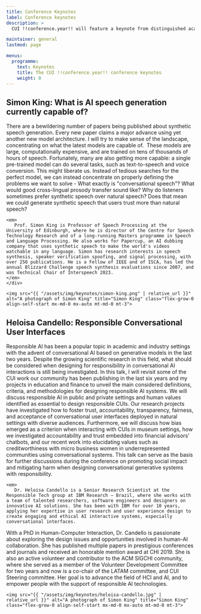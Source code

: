 ```yaml
---
title: Conference Keynotes
label: Conference keynotes
description: >
  CUI !!conference.year!! will feature a keynote from distinguished academic: Simon King from the University of Edinburgh.

maintainer: general
lastmod: page

menus:
  programme:
    text: Keynotes
    title: The CUI !!conference.year!! conference keynotes
    weight: 0
---
```



## Simon King: What is AI speech generation currently capable of?

<div class="d-flex flex-md-row flex-column">
	<div class="flex-grow-1 pe-3">
	<p>
		There are a bewildering number of papers being published about synthetic speech generation. Every new paper claims a major advance using yet another new model architecture. I will try to make sense of the landscape, concentrating on what the latest models are capable of.  These models are large, computationally expensive, and are trained on tens of thousands of hours of speech. Fortunately, many are also getting more capable: a single pre-trained model can do several tasks, such as text-to-speech and voice conversion. This might liberate us. Instead of tedious searches for the perfect model, we can instead concentrate on properly defining the problems we want to solve - What exactly is "conversational speech"? What would good cross-lingual prosody transfer sound like? Why do listeners sometimes prefer synthetic speech over natural speech? Does that mean we could generate synthetic speech that users trust more than natural speech?
	</p>
	
    <em>
       Prof. Simon King is Professor of Speech Processing at the University of Edinburgh, where he is director of the Centre for Speech Technology Research and of a long-running Masters programme in Speech and Language Processing. He also works for Papercup, an AI dubbing company that uses synthetic speech to make the world's videos watchable in any language. Simon has research interests in speech synthesis, speaker verification spoofing, and signal processing, with over 250 publications. He is a Fellow of IEEE and of ISCA, has led the annual Blizzard Challenge speech synthesis evaluations since 2007, and was Technical Chair of Interspeech 2023.
    </em>
    </div>
        
    <img src="{{ "/assets/img/keynotes/simon-king.png" | relative_url }}" alt="A photograph of Simon King" title="Simon King" class="flex-grow-0 align-self-start mx-md-0 mx-auto mt-md-0 mt-3">
</div>

## Heloisa Candello: Responsible Conversational User Interfaces

<div class="d-flex flex-md-row flex-column">
  <div class="flex-grow-1 pe-3">
  <p>
    Responsible AI has been a popular topic in academic and industry settings with the advent of conversational AI based on generative models in the last two years. Despite the growing scientific research in this field, what should be considered when designing for responsibility in conversational AI interactions is still being investigated. In this talk, I will revisit some of the CUI work our community has been publishing in the last six years and my projects in education and finance to unveil the main considered definitions, criteria, and methodologies for designing responsible AI systems. We will discuss responsible AI in public and private settings and human values identified as essential to design responsible CUIs. Our research projects have investigated how to foster trust, accountability, transparency, fairness, and acceptance of conversational user interfaces deployed in natural settings with diverse audiences. Furthermore, we will discuss how bias emerged as a criterion when interacting with CUIs in museum settings, how we investigated accountability and trust embedded into financial advisors’ chatbots, and our recent work into elucidating values such as creditworthiness with micro business women in underrepresented communities using conversational systems. This talk can serve as the basis for further discussions during the conference on promoting social impact and mitigating harm when designing conversational generative systems with responsibility.
  </p>
  
    <em>
       Dr. Heloisa Candello is a Senior Research Scientist at the Responsible Tech group at IBM Research – Brazil, where she works with a team of talented researchers, software engineers and designers on innovative AI solutions. She has been with IBM for over 10 years, applying her expertise in user research and user experience design to create engaging and ethical AI interactive systems, especially conversational interfaces.
With a PhD in Human-Computer Interaction, Dr. Candello is passionate about exploring the design issues and opportunities involved in human-AI collaboration. She has published multiple papers in prestigious conferences and journals and received an honorable mention award at CHI 2019. She is also an active volunteer and contributor to the ACM SIGCHI community, where she served as a member of the Volunteer Development Committee for two years and now is a co-chair of the LATAM committee, and CUI Steering committee. Her goal is to advance the field of HCI and AI, and to empower people with the support of responsible AI technologies.
    </em>
    </div>
        
    <img src="{{ "/assets/img/keynotes/heloisa-candello.jpg" | relative_url }}" alt="A photograph of Simon King" title="Simon King" class="flex-grow-0 align-self-start mx-md-0 mx-auto mt-md-0 mt-3">
</div>
